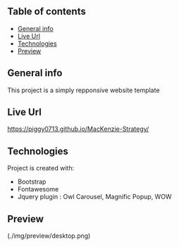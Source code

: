 ## Table of contents

- [General info](#general-info)
- [Live Url](#url)
- [Technologies](#technologies)
- [Preview](#preview)

## General info

This project is a simply repponsive website template

## Live Url

https://piggy0713.github.io/MacKenzie-Strategy/

## Technologies

Project is created with:

- Bootstrap
- Fontawesome
- Jquery plugin : Owl Carousel, Magnific Popup, WOW

## Preview

(./img/preview/desktop.png)
